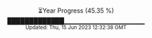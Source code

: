 <p align="center">
⏳Year Progress (45.35 %) <br>
█████████████▁▁▁▁▁▁▁▁▁▁▁▁▁▁▁▁▁ <br>
<sub>Updated: Thu, 15 Jun 2023 12:32:38 GMT</sub>
</p>

